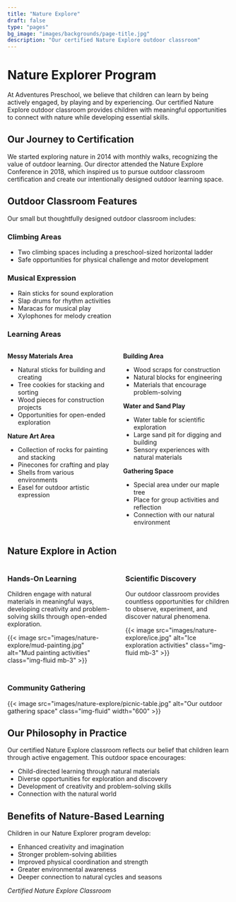 ```yaml
---
title: "Nature Explore"
draft: false
type: "pages"
bg_image: "images/backgrounds/page-title.jpg"
description: "Our certified Nature Explore outdoor classroom"
---
```


# Nature Explorer Program

At Adventures Preschool, we believe that children can learn by being actively engaged, by playing and by experiencing. Our certified Nature Explore outdoor classroom provides children with meaningful opportunities to connect with nature while developing essential skills.

## Our Journey to Certification

We started exploring nature in 2014 with monthly walks, recognizing the value of outdoor learning. Our director attended the Nature Explore Conference in 2018, which inspired us to pursue outdoor classroom certification and create our intentionally designed outdoor learning space.

## Outdoor Classroom Features

Our small but thoughtfully designed outdoor classroom includes:

### Climbing Areas
- Two climbing spaces including a preschool-sized horizontal ladder
- Safe opportunities for physical challenge and motor development

### Musical Expression
- Rain sticks for sound exploration
- Slap drums for rhythm activities  
- Maracas for musical play
- Xylophones for melody creation

### Learning Areas

<div style="display: grid; grid-template-columns: 1fr 1fr; gap: 20px; margin-bottom: 30px;">

<div>

**Messy Materials Area**
- Natural sticks for building and creating
- Tree cookies for stacking and sorting
- Wood pieces for construction projects
- Opportunities for open-ended exploration

**Nature Art Area**
- Collection of rocks for painting and stacking
- Pinecones for crafting and play
- Shells from various environments
- Easel for outdoor artistic expression

</div>

<div>

**Building Area**
- Wood scraps for construction
- Natural blocks for engineering
- Materials that encourage problem-solving

**Water and Sand Play**
- Water table for scientific exploration
- Large sand pit for digging and building
- Sensory experiences with natural materials

**Gathering Space**
- Special area under our maple tree
- Place for group activities and reflection
- Connection with our natural environment

</div>

</div>

## Nature Explore in Action

<div style="display: grid; grid-template-columns: 1fr 1fr; gap: 30px; margin-bottom: 30px; align-items: start;">

<div>

### Hands-On Learning
Children engage with natural materials in meaningful ways, developing creativity and problem-solving skills through open-ended exploration.

{{< image src="images/nature-explore/mud-painting.jpg" alt="Mud painting activities" class="img-fluid mb-3" >}}

</div>

<div>

### Scientific Discovery  
Our outdoor classroom provides countless opportunities for children to observe, experiment, and discover natural phenomena.

{{< image src="images/nature-explore/ice.jpg" alt="Ice exploration activities" class="img-fluid mb-3" >}}

</div>

</div>

### Community Gathering
{{< image src="images/nature-explore/picnic-table.jpg" alt="Our outdoor gathering space" class="img-fluid" width="600" >}}

## Our Philosophy in Practice

Our certified Nature Explore classroom reflects our belief that children learn through active engagement. This outdoor space encourages:
- Child-directed learning through natural materials
- Diverse opportunities for exploration and discovery
- Development of creativity and problem-solving skills
- Connection with the natural world

## Benefits of Nature-Based Learning

Children in our Nature Explorer program develop:
- Enhanced creativity and imagination
- Stronger problem-solving abilities
- Improved physical coordination and strength
- Greater environmental awareness
- Deeper connection to natural cycles and seasons

*Certified Nature Explore Classroom*
